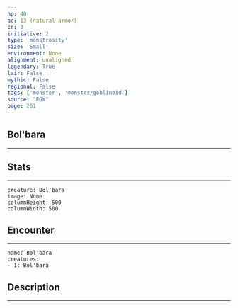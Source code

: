 ```yaml
---
hp: 40
ac: 13 (natural armor)
cr: 3
initiative: 2
type: 'monstrosity'    
size: 'Small'
environment: None
alignment: unaligned
legendary: True
lair: False
mythic: False
regional: False
tags: ['monster', 'monster/goblinoid']
source: "EGW"
page: 261
---
```


## Bol'bara
---



## Stats
---

```statblock
creature: Bol'bara
image: None
columnHeight: 500
columnWidth: 500
```

## Encounter
---

```encounter-table
name: Bol'bara
creatures:
- 1: Bol'bara
```

## Description
---





